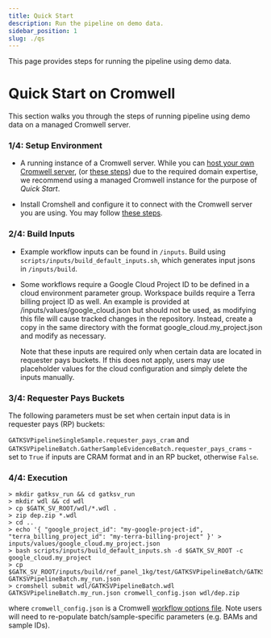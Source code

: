 ```yaml
---
title: Quick Start
description: Run the pipeline on demo data.
sidebar_position: 1
slug: ./qs
---
```


This page provides steps for running the pipeline using demo data.

# Quick Start on Cromwell

This section walks you through the steps of running pipeline using 
demo data on a managed Cromwell server.

### 1/4: Setup Environment

- A running instance of a Cromwell server. While you can 
  [host your own Cromwell server](https://cromwell.readthedocs.io/en/stable/tutorials/ServerMode/),
  (or [these steps](cromwell#setup-cromwell)) due to the required domain expertise, we recommend using a managed 
  Cromwell instance for the purpose of _Quick Start_.

- Install Cromshell and configure it to connect with the Cromwell server you are using. 
  You may follow [these steps](cromwell#setup-cromshell).

### 2/4: Build Inputs

- Example workflow inputs can be found in `/inputs`. 
  Build using `scripts/inputs/build_default_inputs.sh`, 
  which generates input jsons in `/inputs/build`.

- Some workflows require a Google Cloud Project ID to be defined in 
  a cloud environment parameter group. Workspace builds require a 
  Terra billing project ID as well. An example is provided at 
  /inputs/values/google_cloud.json but should not be used, 
  as modifying this file will cause tracked changes in the repository. 
  Instead, create a copy in the same directory with the format 
  google_cloud.my_project.json and modify as necessary.

  Note that these inputs are required only when certain data are 
  located in requester pays buckets. If this does not apply, 
  users may use placeholder values for the cloud configuration 
  and simply delete the inputs manually.

### 3/4: Requester Pays Buckets

The following parameters must be set when certain input data is in requester pays (RP) buckets:

`GATKSVPipelineSingleSample.requester_pays_cram` and 
`GATKSVPipelineBatch.GatherSampleEvidenceBatch.requester_pays_crams` - 
set to `True` if inputs are CRAM format and in an RP bucket, otherwise `False`.


### 4/4: Execution

```shell
> mkdir gatksv_run && cd gatksv_run
> mkdir wdl && cd wdl
> cp $GATK_SV_ROOT/wdl/*.wdl .
> zip dep.zip *.wdl
> cd ..
> echo '{ "google_project_id": "my-google-project-id", "terra_billing_project_id": "my-terra-billing-project" }' > inputs/values/google_cloud.my_project.json
> bash scripts/inputs/build_default_inputs.sh -d $GATK_SV_ROOT -c google_cloud.my_project
> cp $GATK_SV_ROOT/inputs/build/ref_panel_1kg/test/GATKSVPipelineBatch/GATKSVPipelineBatch.json GATKSVPipelineBatch.my_run.json
> cromshell submit wdl/GATKSVPipelineBatch.wdl GATKSVPipelineBatch.my_run.json cromwell_config.json wdl/dep.zip
```

where `cromwell_config.json` is a Cromwell 
[workflow options file](https://cromwell.readthedocs.io/en/stable/wf_options/Overview/).
Note users will need to re-populate batch/sample-specific parameters (e.g. BAMs and sample IDs).
